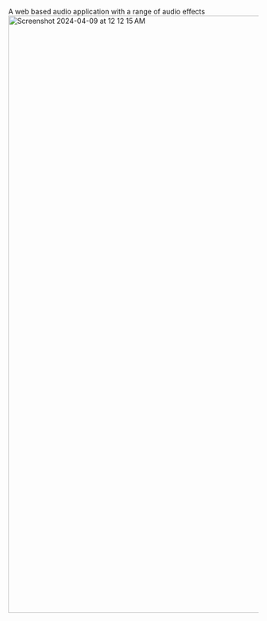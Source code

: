 A web based audio application with a range of audio effects
<img width="1202" alt="Screenshot 2024-04-09 at 12 12 15 AM" src="https://github.com/Everlandgo/ISP-assignment1/assets/104118335/3f740f1f-6137-4be4-8865-8970fc39155a">

